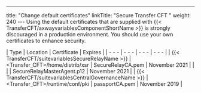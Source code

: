 ---
title: "Change default certificates"
linkTitle: "Secure Transfer CFT "
weight: 240
--- Using the default certificates that are supplied with {{< TransferCFT/axwayvariablesComponentShortName  >}} is strongly discouraged in a production environment. You should use your own certificates to enhance security.

| Type  | Location  | Certificate  | Expires  |
| - - - | - - - | - - - | - - - |
| {{< TransferCFT/suitevariablesSecureRelayName  >}}  | &lt;Transfer_CFT&gt;/home/distrib/xsr  | SecureRelayCA.pem | November 2021  |
|   |   | SecureRelayMasterAgent.p12  | November 2021  |
| {{< TransferCFT/suitevariablesCentralGovernanceName  >}}  | &lt;Transfer_CFT&gt;/runtime/conf/pki  | passportCA.pem  | November 2019  |

